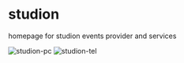 # studion
homepage for studion events provider and services

![studion-pc](https://user-images.githubusercontent.com/79728556/119270503-52686900-bbd3-11eb-8cc1-257fbea40ed8.png)
![studion-tel](https://user-images.githubusercontent.com/79728556/119270504-53999600-bbd3-11eb-8aa2-68162aab3799.png)

